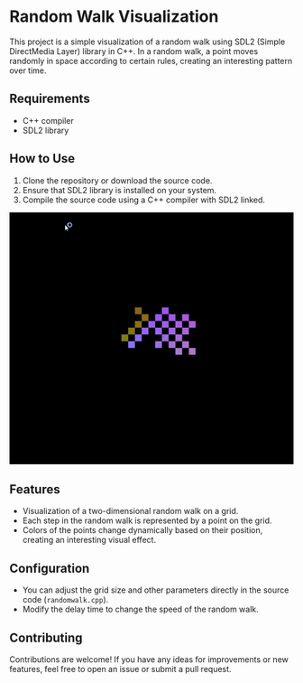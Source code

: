 
# Random Walk Visualization

This project is a simple visualization of a random walk using SDL2 (Simple DirectMedia Layer) library in C++. In a random walk, a point moves randomly in space according to certain rules, creating an interesting pattern over time.

## Requirements

- C++ compiler
- SDL2 library

## How to Use

1. Clone the repository or download the source code.
2. Ensure that SDL2 library is installed on your system.
3. Compile the source code using a C++ compiler with SDL2 linked.

![](https://github.com/ap0calypse8/sdl2_Sandbox/blob/main/randomwalk/ouput.gif)



## Features

- Visualization of a two-dimensional random walk on a grid.
- Each step in the random walk is represented by a point on the grid.
- Colors of the points change dynamically based on their position, creating an interesting visual effect.

## Configuration

- You can adjust the grid size and other parameters directly in the source code (`randomwalk.cpp`).
- Modify the delay time to change the speed of the random walk.

## Contributing

Contributions are welcome! If you have any ideas for improvements or new features, feel free to open an issue or submit a pull request.


